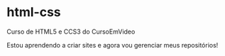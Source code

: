 # html-css
Curso de HTML5 e CCS3 do CursoEmVideo

Estou aprendendo a criar sites e agora vou gerenciar meus repositórios!
